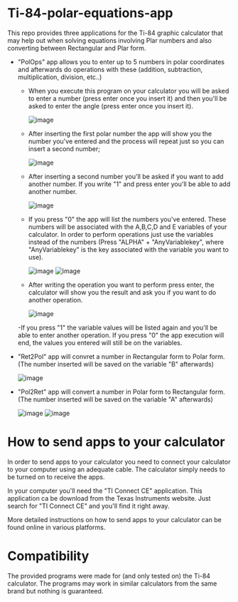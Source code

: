 # Ti-84-polar-equations-app
This repo provides three applications for the Ti-84 graphic calculator that may help out when solving equations involving Plar numbers and also converting between Rectangular and Plar form.

- "PolOps" app allows you to enter up to 5 numbers in polar coordinates and afterwards do operations with these (addition, subtraction, multiplication, division, etc..)
  - When you execute this program on your calculator you will be asked to enter a number (press enter once you insert it) and then you'll be asked to enter the angle (press enter once you insert it).
  
      ![image](https://user-images.githubusercontent.com/60508542/105495178-bde90b00-5cb3-11eb-9485-f9384cbd1835.png)
  - After inserting the first polar number the app will show you the number you've entered and the process will repeat just so you can insert a second number;
      
      ![image](https://user-images.githubusercontent.com/60508542/105495658-567f8b00-5cb4-11eb-9d58-bfc1e82bb5c8.png)
  - After inserting a second number you'll be asked if you want to add another number. 
        If you write "1" and press enter you'll be able to add another number. 
  
      ![image](https://user-images.githubusercontent.com/60508542/105495895-a52d2500-5cb4-11eb-8253-1172338952d7.png)
  - If you press "0" the app will list the numbers you've entered. These numbers will be associated with the A,B,C,D and E variables of your calculator.
    In order to perform operations just use the variables instead of the numbers (Press "ALPHA" + "AnyVariablekey", where "AnyVariablekey" is the key associated with the variable you want to use).
  
      ![image](https://user-images.githubusercontent.com/60508542/105496099-ed4c4780-5cb4-11eb-94b3-b50ef80ad059.png) ![image](https://user-images.githubusercontent.com/60508542/105496647-ac086780-5cb5-11eb-9a5e-55c287df0826.png)
      
  - After writing the operation you want to perform press enter, the calculator will show you the result and ask you if you want to do another operation.
  
      ![image](https://user-images.githubusercontent.com/60508542/105496838-ebcf4f00-5cb5-11eb-89a9-17c47dd5c8c5.png)
      
  -If you press "1" the variable values will be listed again and you'll be able to enter another operation. If you press "0" the app execution will end, the values you entered will still be on the variables.
  
  
- "Ret2Pol" app will convret a number in Rectangular form to Polar form. (The number inserted will be saved on the variable "B" afterwards)

    ![image](https://user-images.githubusercontent.com/60508542/105497477-cc84f180-5cb6-11eb-943e-0d1f54933792.png)


- "Pol2Ret" app will convert a number in Polar form to Rectangular form. (The number inserted will be saved on the variable "A" afterwards)
    
    ![image](https://user-images.githubusercontent.com/60508542/105497128-5da79880-5cb6-11eb-88bc-578e95cc83d8.png)  ![image](https://user-images.githubusercontent.com/60508542/105497138-6009f280-5cb6-11eb-9302-4d375ba3c9c1.png)


# How to send apps to your calculator
In order to send apps to your calculator you need to connect your calculator to your computer using an adequate cable. The calculator simply needs to be turned on to receive the apps.

In your computer you'll need the "TI Connect CE" application. This application ca be download from the Texas Instruments website. 
Just search for "TI Connect CE" and you'll find it right away.

More detailed instructions on how to send apps to your calculator can be found online in various platforms.

# Compatibility
The provided programs were made for (and only tested on) the Ti-84 calculator. 
The programs may work in similar calculators from the same brand but nothing is guaranteed.  
